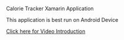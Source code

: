 Calorie Tracker Xamarin Application

This application is best run on Android Device

[Click here for Video Introduction](https://youtu.be/hraxcwUvpMY)
